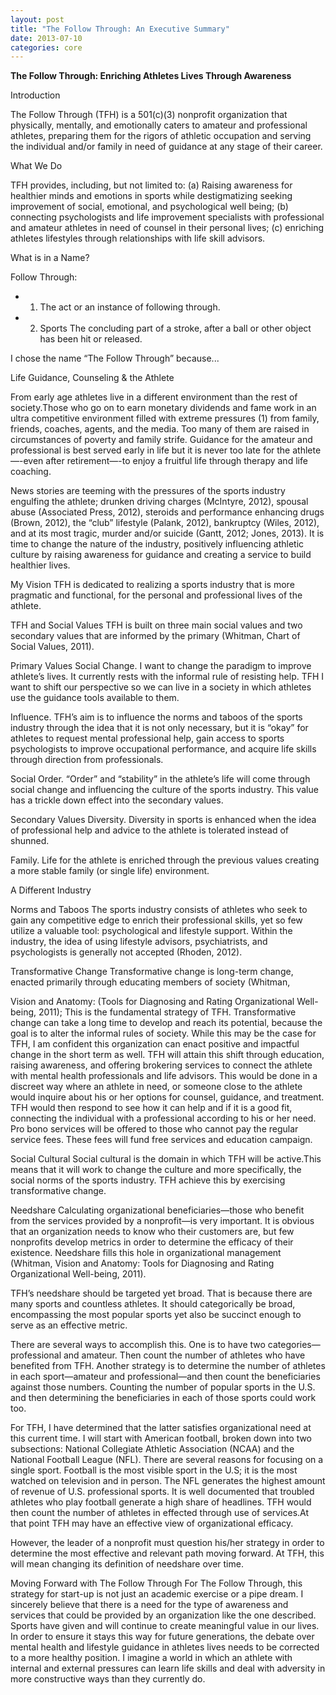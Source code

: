 ```yaml
--- 
layout: post
title: "The Follow Through: An Executive Summary" 
date: 2013-07-10 
categories: core 
---
```

<b>The Follow Through: Enriching Athletes Lives Through Awareness</b>

Introduction  

The Follow Through (TFH) is a 501(c)(3) nonprofit organization that physically, mentally, and emotionally caters to amateur and professional athletes, preparing them for the rigors of athletic occupation and serving the individual and/or family in need of guidance at any stage of their career.  

What We Do

TFH provides, including, but not limited to: (a) Raising awareness for healthier minds and emotions in sports while destigmatizing seeking improvement of social, emotional, and psychological well being; (b) connecting psychologists and life improvement specialists with professional and amateur athletes in need of counsel in their personal lives; (c) enriching athletes lifestyles through relationships with life skill advisors.

What is in a Name?

Follow Through: 
* 1. The act or an instance of following through.
* 2. Sports The concluding part of a stroke, after a ball or other object has been hit or released.

I chose the name “The Follow Through” because...  

Life Guidance, Counseling & the Athlete  

From early age athletes live in a different environment than the rest of society.Those who go on to earn monetary dividends and fame work in an ultra competitive environment filled with extreme pressures (1) from family, friends, coaches, agents, and the media. Too many of them are raised in circumstances of poverty and family strife. Guidance for the amateur and professional is best served early in life but it is never too late for the athlete—-even after retirement—-to enjoy a fruitful life through therapy and life coaching.

News stories are teeming with the pressures of the sports industry engulfing the athlete; drunken driving charges (McIntyre, 2012), spousal abuse (Associated Press, 2012), steroids and performance enhancing drugs (Brown, 2012), the “club” lifestyle (Palank, 2012), bankruptcy (Wiles, 2012), and at its most tragic, murder and/or suicide (Gantt, 2012; Jones, 2013). It is time to change the nature of the industry, positively influencing athletic culture by raising awareness for guidance and creating a service to build healthier lives.

My Vision 
TFH is dedicated to realizing a sports industry that is more pragmatic and functional, for the personal and professional lives of the athlete.

TFH and Social Values 
TFH is built on three main social values and two
secondary values that are informed by the primary (Whitman, Chart of Social Values, 2011).

Primary Values 
Social Change. I want to change the paradigm to improve
athlete’s lives. It currently rests with the informal rule of resisting help. TFH I want to shift our perspective so we can live in a society in which athletes use the guidance tools available to them.

Influence. TFH’s aim is to influence the norms and taboos of the sports industry through the idea that it is not only necessary, but it is “okay” for athletes to request mental professional help, gain access to sports psychologists to improve occupational performance, and acquire life skills through direction from professionals.

Social Order. “Order” and “stability” in the athlete’s life will come through social change and influencing the culture of the sports industry. This value has a trickle down effect into the secondary values.

Secondary Values Diversity. Diversity in sports is enhanced when the idea of professional help and advice to the athlete is tolerated instead of shunned.

Family. Life for the athlete is enriched through the previous values creating a more stable family (or single life) environment.

A Different Industry 

Norms and Taboos 
The sports industry consists of athletes who seek to gain any competitive edge to enrich their professional skills, yet so few utilize a valuable tool: psychological and lifestyle support. Within the industry, the idea of using lifestyle advisors, psychiatrists, and psychologists is generally not accepted (Rhoden, 2012).

Transformative Change 
Transformative change is long-term change, enacted primarily through educating members of society (Whitman, 

Vision and Anatomy:
(Tools for Diagnosing and Rating Organizational Well-being, 2011); 
This is the fundamental strategy of TFH. Transformative change can take a long time to develop and reach its potential, because the goal is to alter the informal rules of society. While this may be the case for TFH, I am confident this organization can enact positive and impactful change in the short term as well. TFH will attain this shift through education, raising awareness, and offering brokering services to connect the athlete with mental health professionals and life advisors. This would be done in a discreet way where an athlete in need, or someone close to the athlete would inquire about his or her options for counsel, guidance, and treatment. TFH would then respond to see how it can help and if it is a good fit, connecting the individual with a professional according to his or her need. Pro bono services will be offered to those who cannot pay the regular service fees. These fees will fund free services and education campaign.

Social Cultural 
Social cultural is the domain in which TFH will be active.This means that it will work to change the culture and more specifically, the social norms of the sports industry. TFH achieve this by exercising transformative change.

Needshare 
Calculating organizational beneficiaries—those who benefit from the services provided by a nonprofit—is very important. It is obvious that an organization needs to know who their customers are, but few nonprofits develop metrics in order to determine the efficacy of their existence. Needshare fills this hole in organizational management (Whitman, Vision and Anatomy: Tools for Diagnosing and Rating Organizational Well-being, 2011).

TFH’s needshare should be targeted yet broad. That is because there are many sports and countless athletes. It should categorically be broad, encompassing the most popular sports yet also be succinct enough to serve as an effective metric.

There are several ways to accomplish this. One is to have two categories—professional and amateur. Then count the number of athletes who have benefited from TFH. Another strategy is to determine the number of athletes in each sport—amateur and professional—and then count the beneficiaries against those numbers. Counting the number of popular sports in the U.S. and then determining the beneficiaries in each of those sports could
work too.     

For TFH, I have determined that the latter satisfies organizational need at this current time. I will start with American football, broken down into two subsections: National Collegiate Athletic Association (NCAA) and the National Football League (NFL). There are several reasons for focusing on a single sport. Football is the most visible sport in the U.S; it is the most watched on television and in person. The NFL generates the highest amount of revenue of U.S. professional sports. It is well documented that troubled athletes who play football generate a high share of headlines. TFH would then count the number of athletes in effected through use of services.At that point TFH may have an effective view of organizational efficacy.

However, the leader of a nonprofit must question his/her strategy in order to determine the most effective and relevant path moving forward. At TFH, this will mean changing its definition of needshare over time.

Moving Forward with The Follow Through 
For The Follow Through, this strategy for start-up is not just an academic exercise or a pipe dream. I sincerely believe that there is a need for the type of awareness and services that could be provided by an organization like the one described. Sports have given and will continue to create meaningful value in our lives. In order to ensure it
stays this way for future generations, the debate over mental health and lifestyle guidance in athletes lives needs to be corrected to a more healthy position. I imagine a world in which an athlete with internal and external pressures can learn life skills and deal with adversity in more constructive ways than they currently do.